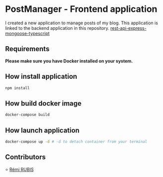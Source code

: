 # PostManager - Frontend application

I created a new application to manage posts of my blog. This application is linked to the backend application in this repository. [rest-api-express-mongoose-typescript](https://github.com/MDS-M1/rest-api-express-mongoose-typescript)

## Requirements

**Please make sure you have Docker installed on your system.**

## How install application

```bash
npm install
```

## How build docker image

```bash
docker-compose build
```

## How launch application

```bash
docker-compose up -d # -d to detach container from your terminal
```

## Contributors

:star: [Rémi RUBIS](https://github.com/remirubis)
